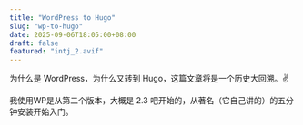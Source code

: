 ```yaml
---
title: "WordPress to Hugo"
slug: "wp-to-hugo"
date: 2025-09-06T18:05:00+08:00
draft: false
featured: "intj_2.avif"
---
```


为什么是 WordPress，为什么又转到 Hugo，这篇文章将是一个历史大回溯。✌️

我使用WP是从第二个版本，大概是 2.3 吧开始的，从著名（它自己讲的）的五分钟安装开始入门。
